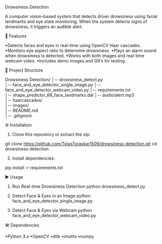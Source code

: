 Drowsiness Detection

A computer vision–based system that detects driver drowsiness using facial landmarks and eye state monitoring. When the system detects signs of drowsiness, it triggers an audible alert.

🚀 Features

•Detects faces and eyes in real-time using OpenCV Haar cascades.
•Monitors eye aspect ratio to determine drowsiness.
•Plays an alarm sound when drowsiness is detected.
•Works with both images and real-time webcam video.
•Includes demo images and GIFs for testing.

📂 Project Structure

Drowsiness Detection/
│-- drowsiness_detect.py                
│-- face_and_eye_detector_single_image.py 
│-- face_and_eye_detector_webcam_video.py 
│-- requirements.txt                     
│-- shape_predictor_68_face_landmarks.dat 
│-- audio/alert.mp3                      
│-- haarcascades/                        
│-- images/                              
│-- README.md                            
│-- .gitignore

⚙️ Installation

1. Clone this repository or extract the zip:

git clone https://github.com/TejasToraskar1509/drowsiness-detection.git
cd drowsiness-detection

2. Install dependencies:

pip install -r requirements.txt

▶️ Usage

1. Run Real-time Drowsiness Detection
python drowsiness_detect.py

2. Detect Face & Eyes in an Image
python face_and_eye_detector_single_image.py

3. Detect Face & Eyes via Webcam
python face_and_eye_detector_webcam_video.py

🛠 Dependencies

•Python 3.x
•OpenCV
•dlib
•imutils
•numpy